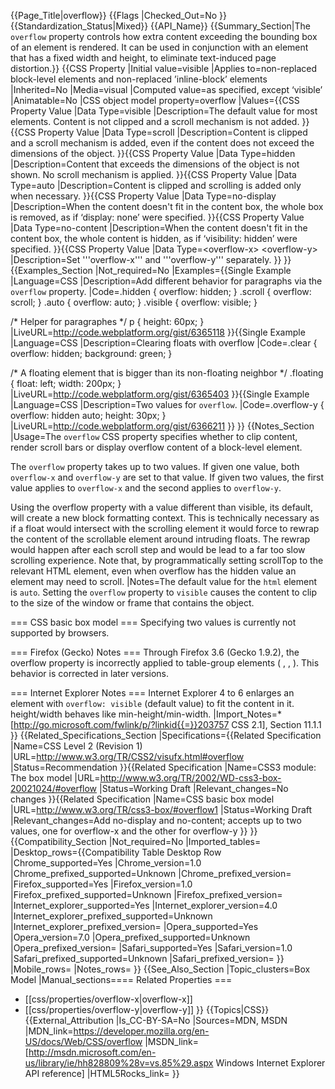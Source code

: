 {{Page_Title|overflow}}
{{Flags
|Checked_Out=No
}}
{{Standardization_Status|Mixed}}
{{API_Name}}
{{Summary_Section|The <code>overflow</code> property controls how extra content exceeding the bounding box of an element is rendered. It can be used in conjunction with an element that has a fixed width and height, to eliminate text-induced page distortion.}}
{{CSS Property
|Initial value=visible
|Applies to=non-replaced block-level elements and non-replaced ’inline-block’ elements
|Inherited=No
|Media=visual
|Computed value=as specified, except ‘visible’
|Animatable=No
|CSS object model property=overflow
|Values={{CSS Property Value
|Data Type=visible
|Description=The default value for most elements. Content is not clipped and a scroll mechanism is not added.
}}{{CSS Property Value
|Data Type=scroll
|Description=Content is clipped and a scroll mechanism is added, even if the content does not exceed the dimensions of the object.
}}{{CSS Property Value
|Data Type=hidden
|Description=Content that exceeds the dimensions of the object is not shown. No scroll mechanism is applied.
}}{{CSS Property Value
|Data Type=auto
|Description=Content is clipped and scrolling is added only when necessary.
}}{{CSS Property Value
|Data Type=no-display
|Description=When the content doesn't fit in the content box, the whole box is removed, as if ‘display: none’ were specified.
}}{{CSS Property Value
|Data Type=no-content
|Description=When the content doesn't fit in the content box, the whole content is hidden, as if ‘visibility: hidden’ were specified.
}}{{CSS Property Value
|Data Type=&lt;overflow-x&gt; &lt;overflow-y&gt;
|Description=Set '''overflow-x''' and '''overflow-y''' separately.
}}
}}
{{Examples_Section
|Not_required=No
|Examples={{Single Example
|Language=CSS
|Description=Add different behavior for paragraphs via the <code>overflow</code> property.
|Code=.hidden {
	overflow: hidden;
}
.scroll {
	overflow: scroll;
}
.auto {
	overflow: auto;
}
.visible {
	overflow: visible;
}

/* Helper for paragraphes */
p {
	height: 60px;
}
|LiveURL=http://code.webplatform.org/gist/6365118
}}{{Single Example
|Language=CSS
|Description=Clearing floats with overflow
|Code=.clear {
	overflow: hidden;
	background: green;
}

/* A floating element that is bigger than its non-floating neighbor */
.floating {
	float: left;
	width: 200px;
}
|LiveURL=http://code.webplatform.org/gist/6365403
}}{{Single Example
|Language=CSS
|Description=Two values for <code>overflow</code>.
|Code=.overflow-y {
	overflow: hidden auto;
	height: 30px;
}
|LiveURL=http://code.webplatform.org/gist/6366211
}}
}}
{{Notes_Section
|Usage=The <code>overflow</code> CSS property specifies whether to clip content, render scroll bars or display overflow content of a block-level element.

The <code>overflow</code> property takes up to two values. If given one value, both <code>overflow-x</code> and <code>overflow-y</code> are set to that value. If given two values, the first value applies to <code>overflow-x</code> and the second applies to <code>overflow-y</code>.

Using the overflow property with a value different than visible, its default, will create a new block formatting context. This is technically necessary as if a float would intersect with the scrolling element it would force to rewrap the content of the scrollable element around intruding floats. The rewrap would happen after each scroll step and would be lead to a far too slow scrolling experience. Note that, by programmatically setting scrollTop to the relevant HTML element, even when overflow has the hidden value an element may need to scroll.
|Notes=The default value for the <code>html</code> element is <code>auto</code>.
Setting the <code>overflow</code> property to <code>visible</code> causes the content to clip to the size of the window or frame that contains the object.

=== CSS basic box model ===
Specifying two values is currently not supported by browsers.

=== Firefox (Gecko) Notes ===
Through Firefox 3.6 (Gecko 1.9.2), the overflow property is incorrectly applied to table-group elements (<thead> , <tbody> , <tfoot>). This behavior is corrected in later versions.

=== Internet Explorer Notes ===
Internet Explorer 4 to 6 enlarges an element with <code>overflow: visible</code> (default value) to fit the content in it. height/width behaves like min-height/min-width.
|Import_Notes=*[http://go.microsoft.com/fwlink/p/?linkid{{=}}203757 CSS 2.1], Section 11.1.1
}}
{{Related_Specifications_Section
|Specifications={{Related Specification
|Name=CSS Level 2 (Revision 1)
|URL=http://www.w3.org/TR/CSS2/visufx.html#overflow
|Status=Recommendation
}}{{Related Specification
|Name=CSS3 module: The box model
|URL=http://www.w3.org/TR/2002/WD-css3-box-20021024/#overflow
|Status=Working Draft
|Relevant_changes=No changes
}}{{Related Specification
|Name=CSS basic box model
|URL=http://www.w3.org/TR/css3-box/#overflow1
|Status=Working Draft
|Relevant_changes=Add no-display and no-content; accepts up to two values, one for overflow-x and the other for overflow-y
}}
}}
{{Compatibility_Section
|Not_required=No
|Imported_tables=
|Desktop_rows={{Compatibility Table Desktop Row
|Chrome_supported=Yes
|Chrome_version=1.0
|Chrome_prefixed_supported=Unknown
|Chrome_prefixed_version=
|Firefox_supported=Yes
|Firefox_version=1.0
|Firefox_prefixed_supported=Unknown
|Firefox_prefixed_version=
|Internet_explorer_supported=Yes
|Internet_explorer_version=4.0
|Internet_explorer_prefixed_supported=Unknown
|Internet_explorer_prefixed_version=
|Opera_supported=Yes
|Opera_version=7.0
|Opera_prefixed_supported=Unknown
|Opera_prefixed_version=
|Safari_supported=Yes
|Safari_version=1.0
|Safari_prefixed_supported=Unknown
|Safari_prefixed_version=
}}
|Mobile_rows=
|Notes_rows=
}}
{{See_Also_Section
|Topic_clusters=Box Model
|Manual_sections==== Related Properties ===
* [[css/properties/overflow-x|overflow-x]]
* [[css/properties/overflow-y|overflow-y]]
}}
{{Topics|CSS}}
{{External_Attribution
|Is_CC-BY-SA=No
|Sources=MDN, MSDN
|MDN_link=https://developer.mozilla.org/en-US/docs/Web/CSS/overflow
|MSDN_link=[http://msdn.microsoft.com/en-us/library/ie/hh828809%28v=vs.85%29.aspx Windows Internet Explorer API reference]
|HTML5Rocks_link=
}}
